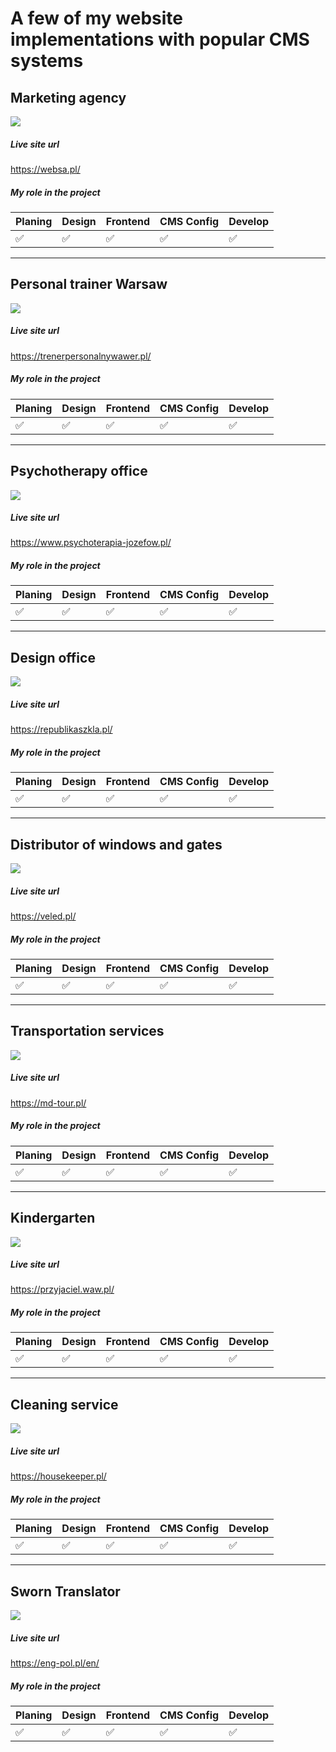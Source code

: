 # A few of my website implementations with popular CMS systems

## Marketing agency
![](https://img.shields.io/badge/CMS-Joomla-blue)

##### Live site url
https://websa.pl/


##### My role in the project

| Planing  | Design | Frontend | CMS Config | Develop |
| --- | --- | --- | --- | --- |
| :white_check_mark: | :white_check_mark: | :white_check_mark: | :white_check_mark: | :white_check_mark: |

------------

## Personal trainer Warsaw
![](https://img.shields.io/badge/CMS-Joomla-blue)

##### Live site url
https://trenerpersonalnywawer.pl/


##### My role in the project

| Planing  | Design | Frontend | CMS Config | Develop |
| --- | --- | --- | --- | --- |
| :white_check_mark: | :white_check_mark: | :white_check_mark: | :white_check_mark: | :white_check_mark: |


------------

## Psychotherapy office
![](https://img.shields.io/badge/CMS-Joomla-blue)

##### Live site url
https://www.psychoterapia-jozefow.pl/


##### My role in the project

| Planing  | Design | Frontend | CMS Config | Develop |
| --- | --- | --- | --- | --- |
| :white_check_mark: | :white_check_mark: | :white_check_mark: | :white_check_mark: | :white_check_mark: |


------------

## Design office
![](https://img.shields.io/badge/CMS-Wordpress-blue)

##### Live site url
https://republikaszkla.pl/


##### My role in the project

| Planing  | Design | Frontend | CMS Config | Develop |
| --- | --- | --- | --- | --- |
| :white_check_mark: | :white_check_mark: | :white_check_mark: | :white_check_mark: | :white_check_mark: |

------------

## Distributor of windows and gates
![](https://img.shields.io/badge/CMS-Joomla-blue)

##### Live site url
https://veled.pl/


##### My role in the project

| Planing  | Design | Frontend | CMS Config | Develop |
| --- | --- | --- | --- | --- |
| :white_check_mark: | :white_check_mark: | :white_check_mark: | :white_check_mark: | :white_check_mark: |


------------

## Transportation services
![](https://img.shields.io/badge/CMS-Joomla-blue)

##### Live site url
https://md-tour.pl/


##### My role in the project

| Planing  | Design | Frontend | CMS Config | Develop |
| --- | --- | --- | --- | --- |
| :white_check_mark: | :white_check_mark: | :white_check_mark: | :white_check_mark: | :white_check_mark: |


------------


## Kindergarten
![](https://img.shields.io/badge/CMS-Joomla-blue)

##### Live site url
https://przyjaciel.waw.pl/


##### My role in the project

| Planing  | Design | Frontend | CMS Config | Develop |
| --- | --- | --- | --- | --- |
| :white_check_mark: | :white_check_mark: | :white_check_mark: | :white_check_mark: | :white_check_mark: |


------------

## Cleaning service
![](https://img.shields.io/badge/CMS-Joomla-blue)

##### Live site url
https://housekeeper.pl/


##### My role in the project

| Planing  | Design | Frontend | CMS Config | Develop |
| --- | --- | --- | --- | --- |
| :white_check_mark: | :white_check_mark: | :white_check_mark: | :white_check_mark: | :white_check_mark: |


------------


## Sworn Translator
![](https://img.shields.io/badge/CMS-Joomla-blue)

##### Live site url
https://eng-pol.pl/en/


##### My role in the project

| Planing  | Design | Frontend | CMS Config | Develop |
| --- | --- | --- | --- | --- |
| :white_check_mark: | :white_check_mark: | :white_check_mark: | :white_check_mark: | :white_check_mark: |

